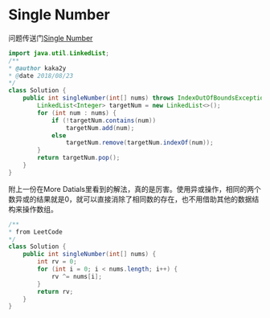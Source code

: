 # Single Number
问题传送门[Single Number](https://leetcode.com/problems/single-number/description/)
```Java
import java.util.LinkedList;
/**
* @author kaka2y
* @date 2018/08/23
*/
class Solution {
    public int singleNumber(int[] nums) throws IndexOutOfBoundsException{
    	LinkedList<Integer> targetNum = new LinkedList<>();
    	for (int num : nums) {
    		if (!targetNum.contains(num))
    			targetNum.add(num);
    		else
    			targetNum.remove(targetNum.indexOf(num));
    	}
    	return targetNum.pop();
    }
}
```

附上一份在More Datials里看到的解法，真的是厉害。使用异或操作，相同的两个数异或的结果就是0，就可以直接消除了相同数的存在，也不用借助其他的数据结构来操作数组。
```Java
/**
* from LeetCode
*/
class Solution {
    public int singleNumber(int[] nums) {
        int rv = 0;
        for (int i = 0; i < nums.length; i++) {
            rv ^= nums[i];
        }
        return rv;
    }
}
```
